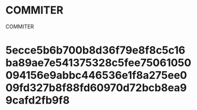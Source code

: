 # COMMITER
COMMITER






# 5ecce5b6b700b8d36f79e8f8c5c16ba89ae7e541375328c5fee75061050094156e9abbc446536e1f8a275ee009fd327b8f88fd60970d72bcb8ea99cafd2fb9f8
